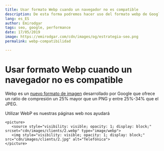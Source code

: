 ```yaml
---
title: Usar formato Webp cuando un navegador no es compatible
description: De esta forma podremos hacer uso del formato webp de Google en cualquier navegador web
lang: es_ES
author: Emirodgar
tags: seo, google, performance
date: 17/05/2019
image: https://emirodgar.com/cdn/images/og/estrategia-seo.png
permalink: webp-compatibilidad

---
```


# Usar formato Webp cuando un navegador no es compatible

Webp es un [nuevo formato de imagen](https://developers.google.com/speed/webp/) desarrollado por Google que ofrece un ratio de compresión un 25% mayor que un PNG y entre 25%-34% que el JPEG.

Utilizar WebP es nuestras páginas web nos ayudará

```
<picture>
   <source style="visibility: visible; opacity: 1; display: block;" srcset="cdn/images/clients/2.webp" type="image/webp">
   <img style="visibility: visible; opacity: 1; display: block;" src="cdn/images/clients/2.jpg" alt="Telefónica">
</picture>
```
<!--stackedit_data:
eyJoaXN0b3J5IjpbMTQwMTY3MjY4NSwtMTQ5OTgyMDAyMF19
-->